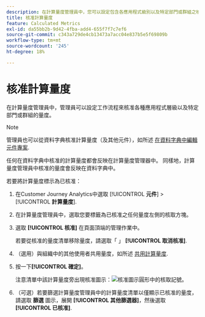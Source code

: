 ```yaml
---
description: 在計算量度管理員中，您可以設定包含各應用程式級別以及特定部門或群組之核准量度的工作流程。
title: 核准計算量度
feature: Calculated Metrics
exl-id: da55bb2b-9d42-4fba-add4-655f7f7c7ef6
source-git-commit: c343a729de4cb13473a7acc04e837b5e5f69809b
workflow-type: tm+mt
source-wordcount: '245'
ht-degree: 18%

---
```


# 核准計算量度

在計算量度管理員中，管理員可以設定工作流程來核准各種應用程式層級以及特定部門或群組的量度。

>[!NOTE]
>
>管理員也可以從資料字典核准計算量度（及其他元件），如所述 [在資料字典中編輯元件專案](/help/components/data-dictionary/edit-entries-data-dictionary.md).
>
>任何在資料字典中核准的計算量度都會反映在計算量度管理器中。 同樣地，計算量度管理員中核准的量度會反映在資料字典中。

若要將計算量度標示為已核准：

1. 在Customer Journey Analytics中選取 [!UICONTROL **元件**] > [!UICONTROL **計算量度**].

1. 在計算量度管理員中，選取您要標籤為已核准之任何量度左側的核取方塊。

1. 選取 **[!UICONTROL 核准]** 在頁面頂端的管理作業中。

   若要從核准的量度清單移除量度，請選取「 」 **[!UICONTROL 取消核准]**.

1. （選用）與組織中的其他使用者共用量度，如所述 [共用計算量度](/help/components/calc-metrics/cm-workflow/cm-sharing.md).

1. 按一下&#x200B;**[!UICONTROL 確定]**。

   注意清單中該計算量度旁出現核准圖示：![核准圖示圓形中的核取記號。](https://spectrum.adobe.com/static/icons/workflow_18/Smock_CheckmarkCircle_18_N.svg)

1. （可選）若要篩選計算量度管理員中的計算量度清單以僅顯示已核准的量度，請選取 **篩選** 圖示，展開 **[!UICONTROL 其他篩選器]**，然後選取 **[!UICONTROL 已核准]**.
